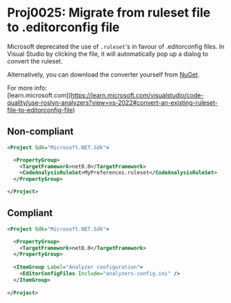 # Proj0025: Migrate from ruleset file to .editorconfig file
Microsoft deprecated the use of `.ruleset`'s in favour of .editorconfig files.
In Visual Studio by clicking the file, it will automatically pop up a dialog to
convert the ruleset.

Alternatively, you can download the converter yourself from [NuGet](https://www.nuget.org/packages/Microsoft.CodeAnalysis.RulesetToEditorconfigConverter).

For more info: [learn.microsoft.com])https://learn.microsoft.com/visualstudio/code-quality/use-roslyn-analyzers?view=vs-2022#convert-an-existing-ruleset-file-to-editorconfig-file)

## Non-compliant
``` XML
<Project Sdk="Microsoft.NET.Sdk">

  <PropertyGroup>
    <TargetFramework>net8.0</TargetFramework>
    <CodeAnalysisRuleSet>MyPreferences.ruleset</CodeAnalysisRuleSet>
  </PropertyGroup>

</Project>
```

## Compliant
``` XML
<Project Sdk="Microsoft.NET.Sdk">

  <PropertyGroup>
    <TargetFramework>net8.0</TargetFramework>
  </PropertyGroup>
  
  <ItemGroup Label="Analyzer configuration">
    <EditorConfigFiles Include="analyzers-config.ini" />
  </ItemGroup>
  
</Project>
```
